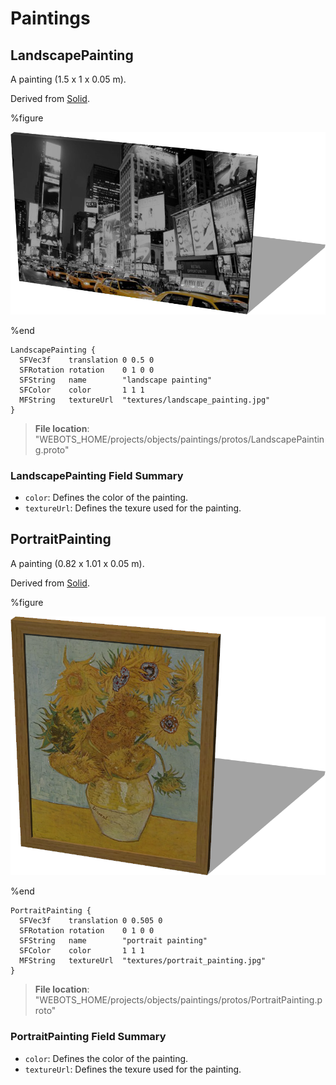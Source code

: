 # Paintings

## LandscapePainting

A painting (1.5 x 1 x 0.05 m).

Derived from [Solid](../reference/solid.md).

%figure

![LandscapePainting](images/objects/paintings/LandscapePainting/model.png)

%end

```
LandscapePainting {
  SFVec3f    translation 0 0.5 0
  SFRotation rotation    0 1 0 0
  SFString   name        "landscape painting"
  SFColor    color       1 1 1
  MFString   textureUrl  "textures/landscape_painting.jpg"
}
```

> **File location**: "WEBOTS\_HOME/projects/objects/paintings/protos/LandscapePainting.proto"

### LandscapePainting Field Summary

- `color`: Defines the color of the painting.
- `textureUrl`: Defines the texure used for the painting.
## PortraitPainting

A painting (0.82 x 1.01 x 0.05 m).

Derived from [Solid](../reference/solid.md).

%figure

![PortraitPainting](images/objects/paintings/PortraitPainting/model.png)

%end

```
PortraitPainting {
  SFVec3f    translation 0 0.505 0
  SFRotation rotation    0 1 0 0
  SFString   name        "portrait painting"
  SFColor    color       1 1 1
  MFString   textureUrl  "textures/portrait_painting.jpg"
}
```

> **File location**: "WEBOTS\_HOME/projects/objects/paintings/protos/PortraitPainting.proto"

### PortraitPainting Field Summary

- `color`: Defines the color of the painting.
- `textureUrl`: Defines the texure used for the painting.

